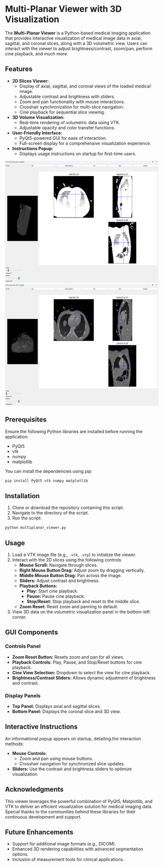 # Multi-Planar Viewer with 3D Visualization

The **Multi-Planar Viewer** is a Python-based medical imaging application that provides interactive visualization of medical image data in axial, sagittal, and coronal slices, along with a 3D volumetric view. Users can interact with the viewer to adjust brightness/contrast, zoom/pan, perform cine playback, and much more.

## Features

- **2D Slices Viewer:**
  - Display of axial, sagittal, and coronal views of the loaded medical image.
  - Adjustable contrast and brightness with sliders.
  - Zoom and pan functionality with mouse interactions.
  - Crosshair synchronization for multi-slice navigation.
  - Cine playback for sequential slice viewing.
- **3D Volume Visualization:**
  - Real-time rendering of volumetric data using VTK.
  - Adjustable opacity and color transfer functions.
- **User-Friendly Interface:**
  - PyQt5-powered GUI for ease of interaction.
  - Full-screen display for a comprehensive visualization experience.
- **Instructions Popup:**
  - Displays usage instructions on startup for first-time users.
<img src="https://raw.githubusercontent.com/Chron1c-24/Team-17-tasks/main/Image%20Viewer%20(Task%201)/Screenshot_2025-01-14_013546%5B1%5D.png" alt="Image 1" width="600" height="400" style="display:inline; margin-right:10px;">
<img src="https://raw.githubusercontent.com/Chron1c-24/Team-17-tasks/main/Image%20Viewer%20(Task%201)/Screenshot_2025-01-14_013439%5B1%5D.png" alt="Image 2" width="600" height="400" style="display:inline;">


## Prerequisites

Ensure the following Python libraries are installed before running the application:

- PyQt5
- vtk
- numpy
- matplotlib

You can install the dependencies using pip:
```bash
pip install PyQt5 vtk numpy matplotlib
```

## Installation

1. Clone or download the repository containing this script.
2. Navigate to the directory of the script.
3. Run the script:
```bash
python multiplanar_viewer.py
```

## Usage

1. Load a VTK image file (e.g., `.vtk`, `.vtp`) to initialize the viewer.
2. Interact with the 2D slices using the following controls:
   - **Mouse Scroll:** Navigate through slices.
   - **Right Mouse Button Drag:** Adjust zoom by dragging vertically.
   - **Middle Mouse Button Drag:** Pan across the image.
   - **Sliders:** Adjust contrast and brightness.
   - **Playback Buttons:**
     - **Play:** Start cine playback.
     - **Pause:** Pause cine playback.
     - **Stop/Reset:** Stop playback and reset to the middle slice.
   - **Zoom Reset:** Reset zoom and panning to default.
3. View 3D data on the volumetric visualization panel in the bottom-left corner.

## GUI Components

### Controls Panel
- **Zoom Reset Button:** Resets zoom and pan for all views.
- **Playback Controls:** Play, Pause, and Stop/Reset buttons for cine playback.
- **Cine View Selection:** Dropdown to select the view for cine playback.
- **Brightness/Contrast Sliders:** Allows dynamic adjustment of brightness and contrast.

### Display Panels
- **Top Panel:** Displays axial and sagittal slices.
- **Bottom Panel:** Displays the coronal slice and 3D view.

## Interactive Instructions

An informational popup appears on startup, detailing the interaction methods:

- **Mouse Controls:**
  - Zoom and pan using mouse buttons.
  - Crosshair navigation for synchronized slice updates.
- **Sliders:** Use the contrast and brightness sliders to optimize visualization.

## Acknowledgments

This viewer leverages the powerful combination of PyQt5, Matplotlib, and VTK to deliver an efficient visualization solution for medical imaging data. Special thanks to the communities behind these libraries for their continuous development and support.

## Future Enhancements

- Support for additional image formats (e.g., DICOM).
- Enhanced 3D rendering capabilities with advanced segmentation options.
- Inclusion of measurement tools for clinical applications.

